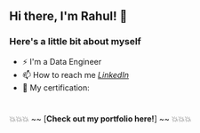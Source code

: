 ## Hi there, I'm Rahul! 👋

### Here's a little bit about myself

- ⚡ I'm a Data Engineer
- 📫 How to reach me [*LinkedIn*](https://www.linkedin.com/in/rahul-singh-0502/)
- 📝 My certification:


#
  💥💥💥 ~~ [**Check out my portfolio here!**] ~~ 💥💥💥

<!--
**lucjankonopka/lucjankonopka** is a ✨ _special_ ✨ repository because its `README.md` (this file) appears on your GitHub profile.

Here are some ideas to get you started:

- 🔭 I’m currently working on ...
- 🌱 I’m currently learning ...
- 👯 I’m looking to collaborate on ...
- 🤔 I’m looking for help with ...
- 💬 Ask me about ...
- 📫 How to reach me: ...
- 😄 Pronouns: ...
- ⚡ Fun fact: ...
-->
